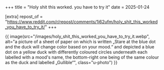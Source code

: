 +++
title = "Holy shit this worked. you have to try it"
date = 2025-01-24

[extra]
repost_of = "https://www.reddit.com/r/repost/comments/1i62ufm/holy_shit_this_worked_you_have_to_try_it/"
+++

{{ image(src="/images/holy_shit_this_worked_you_have_to_try_it.webp", alt="a picture of a sheet of paper on which is written „Stare at the blue dot and the duck will change color based on your mood.“ and depicted a blue dot on a yellow duck with differently coloured circles underneath each labelled with a mood's name, the bottom-right one being of the same colour as the duck and labelled „Gullible“", class="u-photo") }}

<!-- more -->
